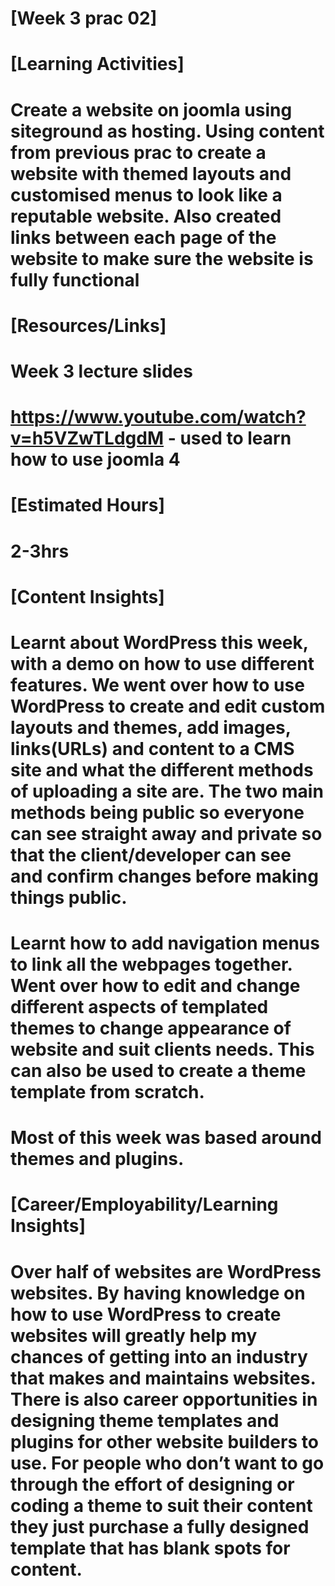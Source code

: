 # [Week 3 prac 02]
# [Learning Activities]
# Create a website on joomla using siteground as hosting. Using content from previous prac to create a website with themed layouts and customised menus to look like a reputable website. Also created links between each page of the website to make sure the website is fully functional
# [Resources/Links]
# Week 3 lecture slides
# https://www.youtube.com/watch?v=h5VZwTLdgdM - used to learn how to use joomla 4
# [Estimated Hours]
# 2-3hrs
# [Content Insights]
# Learnt about WordPress this week, with a demo on how to use different features. We went over how to use WordPress to create and edit custom layouts and themes, add images, links(URLs) and content to a CMS site and what the different methods of uploading a site are. The two main methods being public so everyone can see straight away and private so that the client/developer can see and confirm changes before making things public.
# Learnt how to add navigation menus to link all the webpages together. Went over how to edit and change different aspects of templated themes to change appearance of website and suit clients needs. This can also be used to create a theme template from scratch.
# Most of this week was based around themes and plugins.

# [Career/Employability/Learning Insights]
# Over half of websites are WordPress websites. By having knowledge on how to use WordPress to create websites will greatly help my chances of getting into an industry that makes and maintains websites. There is also career opportunities in designing theme templates and plugins for other website builders to use. For people who don’t want to go through the effort of designing or coding a theme to suit their content they just purchase a fully designed template that has blank spots for content. 
